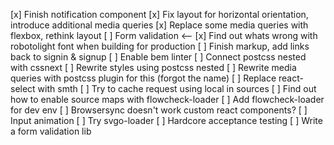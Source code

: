 [x] Finish notification component
[x] Fix layout for horizontal orientation, introduce additional media queries
[x] Replace some media queries with flexbox, rethink layout
[ ] Form validation <--
[x] Find out whats wrong with robotolight font when building for production
[ ] Finish markup, add links back to signin & signup
[ ] Enable bem linter
[ ] Connect postcss nested with cssnext
[ ] Rewrite styles using postcss nested
[ ] Rewrite media queries with postcss plugin for this (forgot the name)
[ ] Replace react-select with smth
[ ] Try to cache request using local in sources
[ ] Find out how to enable source maps with flowcheck-loader
[ ] Add flowcheck-loader for dev env
[ ] Browsersync doesn't work custom react components?
[ ] Input animation
[ ] Try svgo-loader
[ ] Hardcore acceptance testing
[ ] Write a form validation lib
